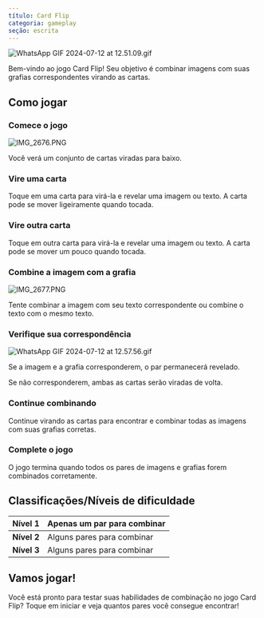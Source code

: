 ```yaml
---
título: Card Flip
categoria: gameplay
seção: escrita
---
```

![WhatsApp GIF 2024-07-12 at 12.51.09.gif](https://help.Studycat.com/hc/article_attachments/34968069193497)

Bem-vindo ao jogo Card Flip! Seu objetivo é combinar imagens com suas grafias correspondentes virando as cartas.

## Como jogar

### Comece o jogo

![IMG_2676.PNG](https://help.Studycat.com/hc/article_attachments/34822508065177)

Você verá um conjunto de cartas viradas para baixo.

### Vire uma carta

Toque em uma carta para virá-la e revelar uma imagem ou texto. A carta pode se mover ligeiramente quando tocada.

### Vire outra carta

Toque em outra carta para virá-la e revelar uma imagem ou texto. A carta pode se mover um pouco quando tocada.

### Combine a imagem com a grafia

![IMG_2677.PNG](https://help.Studycat.com/hc/article_attachments/34822508072729)

Tente combinar a imagem com seu texto correspondente ou combine o texto com o mesmo texto.

### Verifique sua correspondência

![WhatsApp GIF 2024-07-12 at 12.57.56.gif](https://help.Studycat.com/hc/article_attachments/34968069197081)

Se a imagem e a grafia corresponderem, o par permanecerá revelado.

Se não corresponderem, ambas as cartas serão viradas de volta.

### Continue combinando

Continue virando as cartas para encontrar e combinar todas as imagens com suas grafias corretas.

### Complete o jogo

O jogo termina quando todos os pares de imagens e grafias forem combinados corretamente.

## Classificações/Níveis de dificuldade

| **Nível 1** | Apenas um par para combinar |
| --- | --- |
| **Nível 2** | Alguns pares para combinar |
| **Nível 3** | Alguns pares para combinar |

## Vamos jogar!

Você está pronto para testar suas habilidades de combinação no jogo Card Flip? Toque em iniciar e veja quantos pares você consegue encontrar!